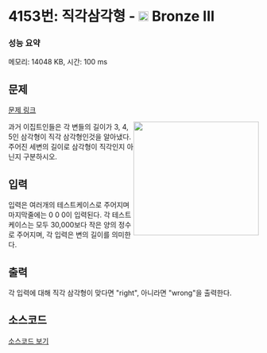 # 4153번: 직각삼각형 - <img src="https://static.solved.ac/tier_small/3.svg" style="height:20px" /> Bronze III

<!-- performance -->
### 성능 요약
메모리: 14048 KB, 시간: 100 ms
<!-- end -->

## 문제

[문제 링크](https://boj.kr/4153)

<p><img alt="" src="/upload/images3/rope-triangle.gif" style="float:right; height:229px; width:252px"> 과거 이집트인들은 각 변들의 길이가 3, 4, 5인 삼각형이 직각 삼각형인것을 알아냈다. 주어진 세변의 길이로 삼각형이 직각인지 아닌지 구분하시오.</p>

## 입력

<p>
입력은 여러개의 테스트케이스로 주어지며 마지막줄에는 0 0 0이 입력된다. 각 테스트케이스는 모두 30,000보다 작은 양의 정수로 주어지며, 각 입력은 변의 길이를 의미한다.
</p>

## 출력

<p>각 입력에 대해 직각 삼각형이 맞다면 "right", 아니라면 "wrong"을 출력한다.</p>

## 소스코드

[소스코드 보기](Main.java)